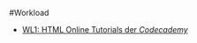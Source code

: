 #Workload

- [WL1: HTML Online Tutorials der *Codecademy*](https://webmapping.github.io/workload/wl1)
